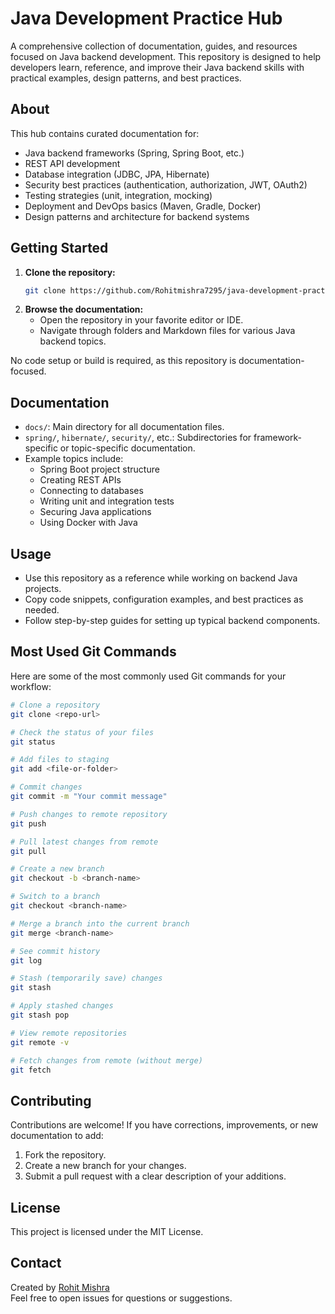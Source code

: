 # Java Development Practice Hub

A comprehensive collection of documentation, guides, and resources focused on Java backend development. This repository is designed to help developers learn, reference, and improve their Java backend skills with practical examples, design patterns, and best practices.

## About

This hub contains curated documentation for:
- Java backend frameworks (Spring, Spring Boot, etc.)
- REST API development
- Database integration (JDBC, JPA, Hibernate)
- Security best practices (authentication, authorization, JWT, OAuth2)
- Testing strategies (unit, integration, mocking)
- Deployment and DevOps basics (Maven, Gradle, Docker)
- Design patterns and architecture for backend systems

## Getting Started

1. **Clone the repository:**
   ```sh
   git clone https://github.com/Rohitmishra7295/java-development-practice-hub-.git
   ```
2. **Browse the documentation:**
   - Open the repository in your favorite editor or IDE.
   - Navigate through folders and Markdown files for various Java backend topics.

No code setup or build is required, as this repository is documentation-focused.

## Documentation

- `docs/`: Main directory for all documentation files.
- `spring/`, `hibernate/`, `security/`, etc.: Subdirectories for framework-specific or topic-specific documentation.
- Example topics include:
  - Spring Boot project structure
  - Creating REST APIs
  - Connecting to databases
  - Writing unit and integration tests
  - Securing Java applications
  - Using Docker with Java

## Usage

- Use this repository as a reference while working on backend Java projects.
- Copy code snippets, configuration examples, and best practices as needed.
- Follow step-by-step guides for setting up typical backend components.

## Most Used Git Commands

Here are some of the most commonly used Git commands for your workflow:

```sh
# Clone a repository
git clone <repo-url>

# Check the status of your files
git status

# Add files to staging
git add <file-or-folder>

# Commit changes
git commit -m "Your commit message"

# Push changes to remote repository
git push

# Pull latest changes from remote
git pull

# Create a new branch
git checkout -b <branch-name>

# Switch to a branch
git checkout <branch-name>

# Merge a branch into the current branch
git merge <branch-name>

# See commit history
git log

# Stash (temporarily save) changes
git stash

# Apply stashed changes
git stash pop

# View remote repositories
git remote -v

# Fetch changes from remote (without merge)
git fetch
```

## Contributing

Contributions are welcome! If you have corrections, improvements, or new documentation to add:
1. Fork the repository.
2. Create a new branch for your changes.
3. Submit a pull request with a clear description of your additions.

## License

This project is licensed under the MIT License.

## Contact

Created by [Rohit Mishra](https://github.com/Rohitmishra7295)  
Feel free to open issues for questions or suggestions.

